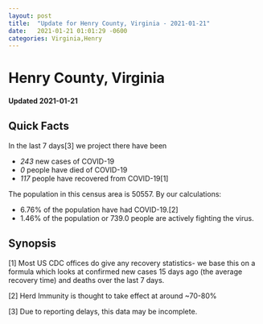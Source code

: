 ```yaml
---
layout: post
title:  "Update for Henry County, Virginia - 2021-01-21"
date:   2021-01-21 01:01:29 -0600
categories: Virginia,Henry
---
```


# Henry County, Virginia
#### Updated 2021-01-21

## Quick Facts

In the last 7 days[3] we project there have been
- *243* new cases of COVID-19
- *0* people have died of COVID-19
- *117* people have recovered from COVID-19[1]

The population in this census area is 50557. By our calculations:
- 6.76% of the population have had COVID-19.[2]
- 1.46% of the population or 739.0 people are actively fighting the virus.

## Synopsis




[1] Most US CDC offices do give any recovery statistics- we base this on a formula which looks at confirmed new cases
15 days ago (the average recovery time) and deaths over the last 7 days.

[2] Herd Immunity is thought to take effect at around ~70-80%

[3] Due to reporting delays, this data may be incomplete.
 
    